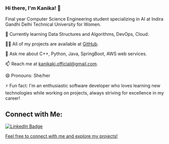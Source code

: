 ### Hi there, I'm Kanika! 👋
Final year Computer Science Engineering student specializing in AI at Indira Gandhi Delhi Technical University for Women.

🌱 Currently learning Data Structures and Algorithms, DevOps, Cloud.

👨‍💻 All of my projects are available at [GitHub](https://github.com/kanikakj).

💬 Ask me about C++, Python, Java, SpringBoot, AWS web services.

📫 Reach me at kanikakj.official@gmail.com.

😄 Pronouns: She/her
 
⚡ Fun fact: I'm an enthusiastic software developer who loves learning new technologies while working on projects, always striving for excellence in my career!

## Connect with Me:

<div id="badges">
  <a href="https://www.linkedin.com/in/kanika-kanojia-348620207/">
    <img src="https://img.shields.io/badge/LinkedIn-blue?style=for-the-badge&logo=linkedin&logoColor=white" alt="LinkedIn Badge"/>
</div>

Feel free to connect with me and explore my projects!
<!--
**kanikakj/kanikakj** is a ✨ _special_ ✨ repository because its `README.md` (this file) appears on your GitHub profile.

Here are some ideas to get you started:

- 🔭 I’m currently working on ...
- 🌱 I’m currently learning ...
- 👯 I’m looking to collaborate on ...
- 🤔 I’m looking for help with ...
- 💬 Ask me about ...
- 📫 How to reach me: ...
- 😄 Pronouns: ...
- ⚡ Fun fact: ...
-->
